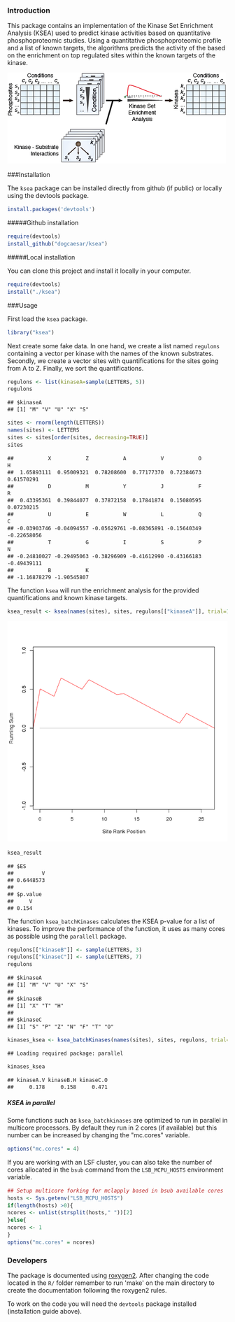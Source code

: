 ### Introduction

This package contains an implementation of the Kinase Set Enrichment Analysis (KSEA) used to predict kinase activities based on quantitative phosphoproteomic studies. Using a quantitative phosphoproteomic profile and a list of known targets, the algorithms predicts the activity of the based on the enrichment on top regulated sites within the known targets of the kinase.

![kinase](./kinase_GSEA.png)

###Installation

The `ksea` package can be installed directly from github (if public) or locally using the devtools package.


```r
install.packages('devtools')
```

#####Github installation


```r
require(devtools)
install_github("dogcaesar/ksea")
```

#####Local installation

You can clone this project and install it locally in your computer.


```r
require(devtools)
install("./ksea")
```

###Usage

First load the `ksea` package.


```r
library("ksea")
```

Next create some fake data. In one hand, we create a list named `regulons` containing a vector per kinase with the names of the known substrates. Secondly, we create a vector sites with quantifications for the sites going from A to Z. Finally, we sort the quantifications.


```r
regulons <- list(kinaseA=sample(LETTERS, 5))
regulons
```

```
## $kinaseA
## [1] "M" "V" "U" "X" "S"
```

```r
sites <- rnorm(length(LETTERS))
names(sites) <- LETTERS
sites <- sites[order(sites, decreasing=TRUE)]
sites
```

```
##           X           Z           A           V           O           H 
##  1.65893111  0.95009321  0.78208600  0.77177370  0.72384673  0.61570291 
##           D           M           Y           J           F           R 
##  0.43395361  0.39844077  0.37872158  0.17841874  0.15080595  0.07230215 
##           U           E           W           L           Q           C 
## -0.03903746 -0.04094557 -0.05629761 -0.08365891 -0.15640349 -0.22658056 
##           T           G           I           S           P           N 
## -0.24810027 -0.29495063 -0.38296909 -0.41612990 -0.43166183 -0.49439111 
##           B           K 
## -1.16878279 -1.90545807
```

The function `ksea` will run the enrichment analysis for the provided quantifications and known kinase targets.


```r
ksea_result <- ksea(names(sites), sites, regulons[["kinaseA"]], trial=1000, significance = TRUE)
```

![plot of chunk ksea](figure/ksea-1.png) 

```r
ksea_result
```

```
## $ES
##         V 
## 0.6448573 
## 
## $p.value
##     V 
## 0.154
```

The function `ksea_batchKinases` calculates the KSEA p-value for a list of kinases. To improve the performance of the function, it uses as many cores as possible using the `parallell` package.


```r
regulons[["kinaseB"]] <- sample(LETTERS, 3)
regulons[["kinaseC"]] <- sample(LETTERS, 7)
regulons
```

```
## $kinaseA
## [1] "M" "V" "U" "X" "S"
## 
## $kinaseB
## [1] "X" "T" "H"
## 
## $kinaseC
## [1] "S" "P" "Z" "N" "F" "T" "O"
```

```r
kinases_ksea <- ksea_batchKinases(names(sites), sites, regulons, trial=1000)
```

```
## Loading required package: parallel
```

```r
kinases_ksea
```

```
## kinaseA.V kinaseB.H kinaseC.O 
##     0.178     0.158     0.471
```

##### KSEA in parallel #####

Some functions such as `ksea_batchkinases` are optimized to run in parallel in multicore processors. By default they run in 2 cores (if available) but this number can be increased by changing the "mc.cores" variable.


```r
options("mc.cores" = 4)
```

If you are working with an LSF cluster, you can also take the number of cores allocated in the `bsub` command from the `LSB_MCPU_HOSTS` environment variable.


```r
## Setup multicore forking for mclapply based in bsub available cores
hosts <- Sys.getenv("LSB_MCPU_HOSTS")
if(length(hosts) >0){
ncores <- unlist(strsplit(hosts," "))[2]
}else{
ncores <- 1
}
options("mc.cores" = ncores)
```



### Developers

The package is documented using [roxygen2](http://cran.r-project.org/web/packages/roxygen2/index.html). After changing the code located in the `R/` folder remember to run 'make' on the main directory to create the documentation following the roxygen2 rules.

To work on the code you will need the `devtools` package installed (installation guide above).

